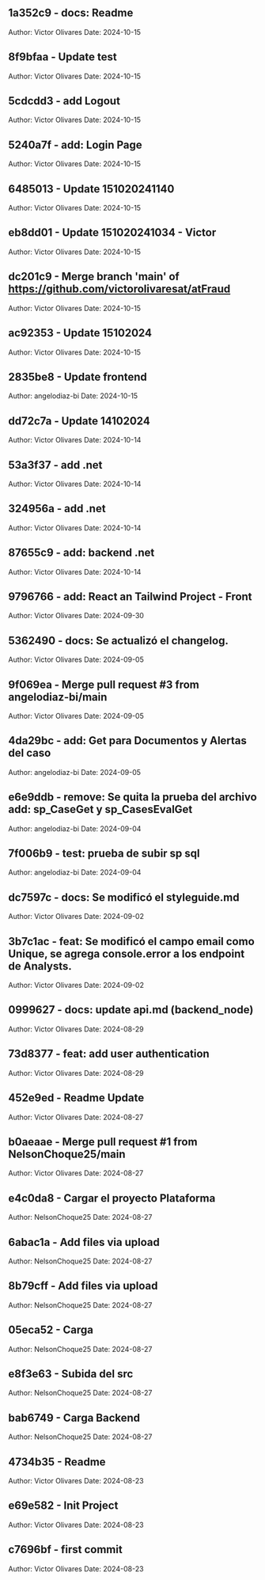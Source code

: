 ## 1a352c9 - docs: Readme
Author: Victor Olivares
Date: 2024-10-15


## 8f9bfaa - Update test
Author: Victor Olivares
Date: 2024-10-15


## 5cdcdd3 - add Logout
Author: Victor Olivares
Date: 2024-10-15


## 5240a7f - add: Login Page
Author: Victor Olivares
Date: 2024-10-15


## 6485013 - Update 151020241140
Author: Victor Olivares
Date: 2024-10-15


## eb8dd01 - Update 151020241034 - Victor
Author: Victor Olivares
Date: 2024-10-15


## dc201c9 - Merge branch 'main' of https://github.com/victorolivaresat/atFraud
Author: Victor Olivares
Date: 2024-10-15


## ac92353 - Update 15102024
Author: Victor Olivares
Date: 2024-10-15


## 2835be8 - Update frontend
Author: angelodiaz-bi
Date: 2024-10-15


## dd72c7a - Update 14102024
Author: Victor Olivares
Date: 2024-10-14


## 53a3f37 - add .net
Author: Victor Olivares
Date: 2024-10-14


## 324956a - add .net
Author: Victor Olivares
Date: 2024-10-14


## 87655c9 - add: backend .net
Author: Victor Olivares
Date: 2024-10-14


## 9796766 - add: React an Tailwind Project - Front
Author: Victor Olivares
Date: 2024-09-30


## 5362490 - docs: Se actualizó el changelog.
Author: Victor Olivares
Date: 2024-09-05


## 9f069ea - Merge pull request #3 from angelodiaz-bi/main
Author: Victor Olivares
Date: 2024-09-05


## 4da29bc - add: Get para Documentos y Alertas del caso
Author: angelodiaz-bi
Date: 2024-09-05


## e6e9ddb - remove: Se quita la prueba del archivo add: sp_CaseGet y sp_CasesEvalGet
Author: angelodiaz-bi
Date: 2024-09-04


## 7f006b9 - test: prueba de subir sp sql
Author: angelodiaz-bi
Date: 2024-09-04


## dc7597c - docs: Se modificó el styleguide.md
Author: Victor Olivares
Date: 2024-09-02


## 3b7c1ac - feat: Se modificó el campo email como Unique, se agrega console.error a los endpoint de Analysts.
Author: Victor Olivares
Date: 2024-09-02


## 0999627 - docs: update api.md (backend_node)
Author: Victor Olivares
Date: 2024-08-29


## 73d8377 - feat: add user authentication
Author: Victor Olivares
Date: 2024-08-29


## 452e9ed - Readme Update
Author: Victor Olivares
Date: 2024-08-27


## b0aeaae - Merge pull request #1 from NelsonChoque25/main
Author: Victor Olivares
Date: 2024-08-27


## e4c0da8 - Cargar el proyecto Plataforma
Author: NelsonChoque25
Date: 2024-08-27


## 6abac1a - Add files via upload
Author: NelsonChoque25
Date: 2024-08-27


## 8b79cff - Add files via upload
Author: NelsonChoque25
Date: 2024-08-27


## 05eca52 - Carga
Author: NelsonChoque25
Date: 2024-08-27


## e8f3e63 - Subida del src
Author: NelsonChoque25
Date: 2024-08-27


## bab6749 - Carga Backend
Author: NelsonChoque25
Date: 2024-08-27


## 4734b35 - Readme
Author: Victor Olivares
Date: 2024-08-23


## e69e582 - Init Project
Author: Victor Olivares
Date: 2024-08-23


## c7696bf - first commit
Author: Victor Olivares
Date: 2024-08-23

